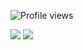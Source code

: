 <p align="left"> <img src="https://komarev.com/ghpvc/?username=RyanMelo&color=yellow" alt="Profile views" /></p>
<a href="https://x.com/RyanMel78641446" target="_blank"><img src="https://img.shields.io/badge/-Twiiter/x-%23333?style=for-the-badge&logo=x&logoColor=white" target="_blank"></a>
<a href="https://www.linkedin.com/in/ryan-melo-190127188/" target="_blank"><img src="https://img.shields.io/badge/LinkedIn-0077B5?style=for-the-badge&logo=linkedin&logoColor=white" target="_blank"></a>
